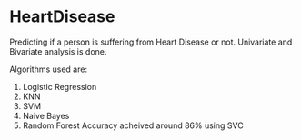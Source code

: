 # HeartDisease
Predicting if a person is suffering from Heart Disease or not.
Univariate and Bivariate analysis is done.

Algorithms used are:
1. Logistic Regression
2. KNN
3. SVM
4. Naive Bayes
5. Random Forest
Accuracy acheived around 86% using SVC
